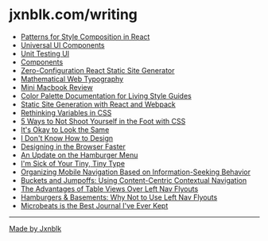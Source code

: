 
# jxnblk.com/writing

- [Patterns for Style Composition in React](posts/patterns-for-style-composition-in-react.md)
- [Universal UI Components](posts/universal-ui-components.md)
- [Unit Testing UI](posts/unit-testing-ui.md)
- [Components](posts/components.md)
- [Zero-Configuration React Static Site Generator](posts/zero-configuration-react-static-site-generator.md)
- [Mathematical Web Typography](posts/mathematical-web-typography.md)
- [Mini Macbook Review](posts/mini-macbook-review.md)
- [Color Palette Documentation for Living Style Guides](posts/color-palette-documentation-for-living-style-guides.md)
- [Static Site Generation with React and Webpack](posts/static-site-generation-with-react-and-webpack.md)
- [Rethinking Variables in CSS](posts/rethinking-variables-in-css.md)
- [5 Ways to Not Shoot Yourself in the Foot with CSS](posts/5-ways-to-not-shoot-yourself-in-the-foot-with-css.md)
- [It's Okay to Look the Same](posts/its-okay-to-look-the-same.md)
- [I Don't Know How to Design](posts/i-dont-know-how-to-design.md)
- [Designing in the Browser Faster](posts/designing-in-the-browser-faster.md)
- [An Update on the Hamburger Menu](posts/an-update-on-the-hamburger-menu.md)
- [I'm Sick of Your Tiny, Tiny Type](posts/im-sick-of-your-tiny-tiny-type.md)
- [Organizing Mobile Navigation Based on Information-Seeking Behavior](posts/organizing-mobile-navigation-based-on-information-seeking-behavior.md)
- [Buckets and Jumpoffs: Using Content-Centric Contextual Navigation](posts/buckets-and-jumpoffs-using-content-centric-contextual-navigation.md)
- [The Advantages of Table Views Over Left Nav Flyouts](posts/the-advantages-of-table-views-over-left-nav-flyouts.md)
- [Hamburgers & Basements: Why Not to Use Left Nav Flyouts](posts/hamburgers-and-basements-why-not-to-use-left-nav-flyouts.md)
- [Microbeats is the Best Journal I've Ever Kept](posts/microbeats-is-the-best-journal-ive-ever-kept.md)

---

[Made by Jxnblk](http://jxnblk.com)


<!--
## Todo
- [ ] crossposted
- [ ] tweet
- [ ] open issue
- [ ] pagination?
- [ ] update rss script to get posts (e.g. data.js)
- [ ] test markdown-to-medium setup
-->
